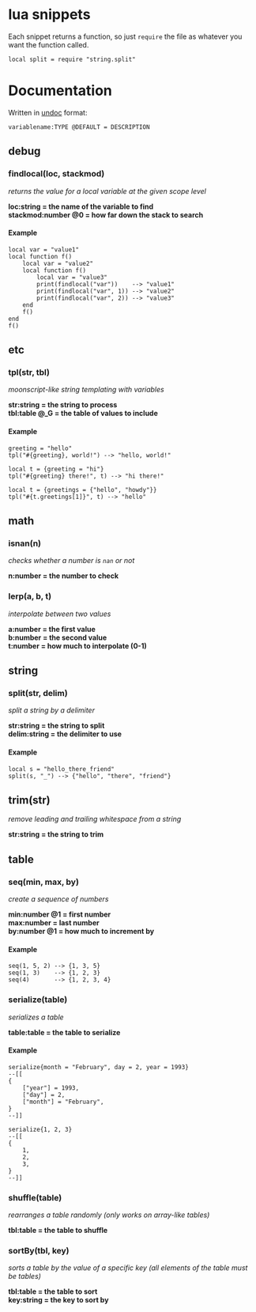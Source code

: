 # lua snippets

Each snippet returns a function, so just `require` the file as whatever you want the function called.

	local split = require "string.split"

# Documentation

Written in [undoc](https://github.com/jonstoler/undoc) format:

	variablename:TYPE @DEFAULT = DESCRIPTION

## debug

### findlocal(loc, stackmod)

*returns the value for a local variable at the given scope level*

**loc:string = the name of the variable to find**  
**stackmod:number @0 = how far down the stack to search**

#### Example

	local var = "value1"
	local function f()
		local var = "value2"
		local function f()
			local var = "value3"
			print(findlocal("var"))    --> "value1"
			print(findlocal("var", 1)) --> "value2"
			print(findlocal("var", 2)) --> "value3"
		end
		f()
	end
	f()

## etc

### tpl(str, tbl)

*moonscript-like string templating with variables*

**str:string = the string to process**  
**tbl:table @_G = the table of values to include**

#### Example

	greeting = "hello"
	tpl("#{greeting}, world!") --> "hello, world!"

	local t = {greeting = "hi"}
	tpl("#{greeting} there!", t) --> "hi there!"

	local t = {greetings = {"hello", "howdy"}}
	tpl("#{t.greetings[1]}", t) --> "hello"

## math

### isnan(n)

*checks whether a number is `nan` or not*

**n:number = the number to check**

### lerp(a, b, t)

*interpolate between two values*

**a:number = the first value**  
**b:number = the second value**  
**t:number = how much to interpolate (0-1)**

## string

### split(str, delim)

*split a string by a delimiter*

**str:string = the string to split**  
**delim:string = the delimiter to use**

#### Example

	local s = "hello_there_friend"
	split(s, "_") --> {"hello", "there", "friend"}

## trim(str)

*remove leading and trailing whitespace from a string*

**str:string = the string to trim**

## table

### seq(min, max, by)

*create a sequence of numbers*

**min:number @1 = first number**  
**max:number = last number**  
**by:number @1 = how much to increment by**

#### Example

	seq(1, 5, 2) --> {1, 3, 5}
	seq(1, 3)    --> {1, 2, 3}
	seq(4)       --> {1, 2, 3, 4}

### serialize(table)

*serializes a table*

**table:table = the table to serialize**

#### Example

	serialize{month = "February", day = 2, year = 1993}
	--[[
	{
		["year"] = 1993,
		["day"] = 2,
		["month"] = "February",
	}
	--]]

	serialize{1, 2, 3}
	--[[
	{
		1,
		2,
		3,
	}
	--]]

### shuffle(table)

*rearranges a table randomly (only works on array-like tables)*

**tbl:table = the table to shuffle**

### sortBy(tbl, key)

*sorts a table by the value of a specific key (all elements of the table must be tables)*

**tbl:table = the table to sort**  
**key:string = the key to sort by**
